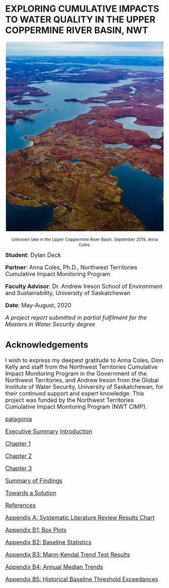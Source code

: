 <h1 id="exploring-cumulative-impacts-to-water-quality-in-the-upper-coppermine-river-basin-nwt">EXPLORING CUMULATIVE IMPACTS TO WATER QUALITY IN THE UPPER COPPERMINE RIVER BASIN, NWT</h1>
<div align="center">

<p><img src="IMG_8632.jpg" alt="Coppermine" width="500" height="600" ></p>
<p><font size="-1"> Unknown lake in the Upper Coppermine River Basin, September 2019, Anna Coles.</p>
<div align="left">

<p><font size="+1"> <strong>Student</strong>: Dylan Deck</p>
<p><strong>Partner</strong>: Anna Coles, Ph.D., Northwest Territories Cumulative Impact Monitoring Program</p>
<p><strong>Faculty Advisor</strong>: Dr. Andrew Ireson School of Environment and Sustainability, University of Saskatchewan</p>
<p><strong>Date</strong>: May-August, 2020</p>
<p><em>A project report submitted in partial fulfilment for the Masters in Water Security degree</em></p>
<h2 id="acknowledgements">Acknowledgements</h2>
<p>I wish to express my deepest gratitude to Anna Coles, Dion Kelly and staff from the Northwest Territories Cumulative Impact Monitoring Program in the Government of the Northwest Territories, and Andrew Ireson from the Global Institute of Water Security, University of Saskatchewan, for their continued support and expert knowledge. This project was funded by the Northwest Territories Cumulative Impact Monitoring Program (NWT CIMP).</p>

  [patagonia](https://www.patagonia.ca/shop/new-arrivals?utm_source=google&utm_medium=cpc&utm_campaign=Brand%20Core%20-%20BMM&utm_content=s22_febsale&gad_source=1&gbraid=0AAAAADmSsaqt5CINWw6bKWzgnGP2-r4EB&gclid=EAIaIQobChMI6u7F--HVjAMVCS-tBh3hmBUeEAAYASAAEgI5-PD_BwE) 

[Executive Summary](./execsum)
[Introduction](intro.md)</p>
[Chapter 1](Chapter1.md)</p>
[Chapter 2](Chapter2.md)</p>
[Chapter 3](Chapter3.md)</p>
[Summary of Findings](findings.md)</p>
[Towards a Solution](solution.md)</p>
[References](references.md)</p>
[Appendix A: Systematic Literature Review Results Chart](appendixA.md)</p>
[Appendix B1: Box Plots](appendixB1.md)</p>
[Appendix B2: Baseline Statistics](appendixB2.md)</p>
[Appendix B3: Mann-Kendal Trend Test Results](appendixB3.md)</p>
[Appendix B4: Annual Median Trends](appendixB4.md)</p>
[Appendix B5: Historical Baseline Threshold Exceedances](appendixB5.md)</p>
